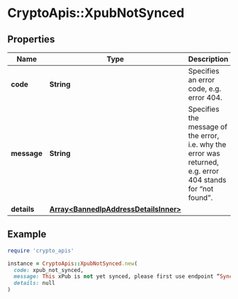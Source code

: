 # CryptoApis::XpubNotSynced

## Properties

| Name | Type | Description | Notes |
| ---- | ---- | ----------- | ----- |
| **code** | **String** | Specifies an error code, e.g. error 404. |  |
| **message** | **String** | Specifies the message of the error, i.e. why the error was returned, e.g. error 404 stands for “not found”. |  |
| **details** | [**Array&lt;BannedIpAddressDetailsInner&gt;**](BannedIpAddressDetailsInner.md) |  | [optional] |

## Example

```ruby
require 'crypto_apis'

instance = CryptoApis::XpubNotSynced.new(
  code: xpub_not_synced,
  message: This xPub is not yet synced, please first use endpoint “Sync HD (xPub, yPub, zPub) wallet” to synchronize it.,
  details: null
)
```

